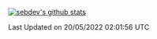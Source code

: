 [![sebdev's github stats](https://github-readme-stats.vercel.app/api?username=sebdeveloper6952&theme=vue-dark)](https://github.com/anuraghazra/github-readme-stats)
<!--START_SECTION:waka-->

 Last Updated on 20/05/2022 02:01:56 UTC
<!--END_SECTION:waka-->
